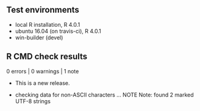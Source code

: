 ## Test environments
* local R installation, R 4.0.1
* ubuntu 16.04 (on travis-ci), R 4.0.1
* win-builder (devel)

## R CMD check results

0 errors | 0 warnings | 1 note

* This is a new release.


* checking data for non-ASCII characters ... NOTE
  Note: found 2 marked UTF-8 strings
